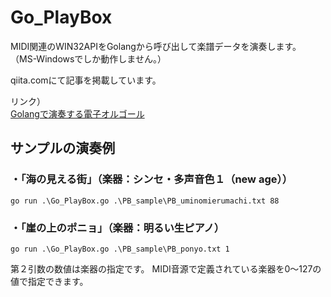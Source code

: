 # Go_PlayBox

MIDI関連のWIN32APIをGolangから呼び出して楽譜データを演奏します。 （MS-Windowsでしか動作しません。）

qiita.comにて記事を掲載しています。

リンク）  
[Golangで演奏する電子オルゴール](https://qiita.com/gx3n-inue/items/4de07dc9e1d90a1cfaa1)

## サンプルの演奏例

### ・「海の見える街」（楽器：シンセ・多声音色１（new age））
```
go run .\Go_PlayBox.go .\PB_sample\PB_uminomierumachi.txt 88
```

### ・「崖の上のポニョ」（楽器：明るい生ピアノ）
```
go run .\Go_PlayBox.go .\PB_sample\PB_ponyo.txt 1
```

第２引数の数値は楽器の指定です。
MIDI音源で定義されている楽器を0～127の値で指定できます。

